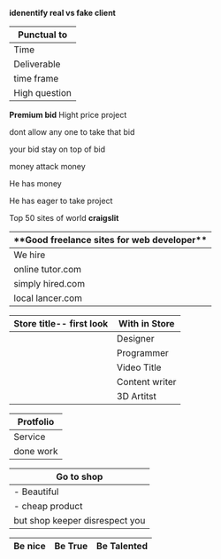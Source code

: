 **idenentify real vs fake client**


 <table>
    <thead>
      <tr>
        <th>Punctual to </th>
      </tr>
    </thead>
    <tbody>
        <tr>
            <td>Time</td>
        </tr>
        <tr>
            <td>Deliverable</td>
        </tr>
        <tr>
            <td>time frame</td>
        </tr>
        <tr>
            <td>High question</td>
        </tr>
    </tbody>
  </table>

**Premium bid**
Hight price project

dont allow any one to take that bid

your bid stay on top of bid

money attack money

He has money 

He has eager to take project

Top 50 sites of world **craigslit**



 <table>
    <thead>
      <tr>
        <th>**Good freelance sites for web developer**</th>
      </tr>
    </thead>
    <tbody>
        <tr>
            <td>We hire</td>
        </tr>
        <tr>
            <td>online tutor.com</td>
        </tr>
        <tr>
            <td>simply hired.com</td>
        </tr>
        <tr>
            <td>local lancer.com</td>
        </tr>
    </tbody>
  </table>

  <table>
    <thead>
      <tr>
        <th>Store title-- first look</th>
        <th>With in Store</th>
      </tr>
    </thead>
    <tbody>
        <tr>
            <td></td>
            <td>Designer</td>
        </tr>
        <tr>
            <td></td>
            <td>Programmer</td>
        </tr>
        <tr>
            <td></td>
            <td>Video Title</td>
        </tr>
        <tr>
            <td></td> 
            <td>Content writer</td>
        </tr>
          <tr>
            <td></td>
            <td>3D Artitst </td>
        </tr>
    </tbody>
  </table>

  <table>
    <thead>
      <tr>
        <th>Protfolio</th>
      </tr>
    </thead>
    <tbody>
        <tr>
            <td>Service</td>
        </tr>
        <tr>
            <td>done work</td>
        </tr>       
    </tbody>
  </table>

  <table>
    <thead>
      <tr>
        <th>Go to shop</th>
      </tr>
    </thead>
    <tbody>
        <tr>
            <td>- Beautiful</td>
        </tr>
        <tr>
            <td>- cheap product</td>
        </tr>    
         <tr>
            <td>but shop keeper disrespect you</td>
        </tr>  
    </tbody>
  </table>
 

  <table>
    <thead>
      <tr>
        <th>Be nice  </th>
        <th>Be True  </th>       
        <th>Be Talented  </th>
      </tr>
    </thead>
  </table>

